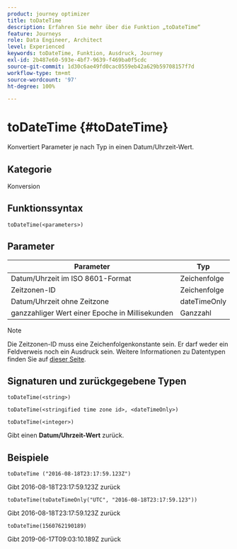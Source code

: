 ```yaml
---
product: journey optimizer
title: toDateTime
description: Erfahren Sie mehr über die Funktion „toDateTime“
feature: Journeys
role: Data Engineer, Architect
level: Experienced
keywords: toDateTime, Funktion, Ausdruck, Journey
exl-id: 2b487e60-593e-4bf7-9639-f469ba0f5cdc
source-git-commit: 1d30c6ae49fd0cac0559eb42a629b59708157f7d
workflow-type: tm+mt
source-wordcount: '97'
ht-degree: 100%

---
```


# toDateTime {#toDateTime}

Konvertiert Parameter je nach Typ in einen Datum/Uhrzeit-Wert.

## Kategorie

Konversion

## Funktionssyntax

`toDateTime(<parameters>)`

## Parameter

| Parameter | Typ |
|-----------|------------------|
| Datum/Uhrzeit im ISO 8601-Format | Zeichenfolge |
| Zeitzonen-ID | Zeichenfolge |
| Datum/Uhrzeit ohne Zeitzone | dateTimeOnly |
| ganzzahliger Wert einer Epoche in Millisekunden | Ganzzahl |

>[!NOTE]
>
>Die Zeitzonen-ID muss eine Zeichenfolgenkonstante sein. Er darf weder ein Feldverweis noch ein Ausdruck sein. Weitere Informationen zu Datentypen finden Sie auf [dieser Seite](../expression/data-types.md).

## Signaturen und zurückgegebene Typen

`toDateTime(<string>)`

`toDateTime(<stringified time zone id>, <dateTimeOnly>)`

`toDateTime(<integer>)`

Gibt einen **Datum/Uhrzeit-Wert** zurück.

<!--`toDateTime(<year>,<month>,<dayOfMonth>,<hour>,<minute>,<second>)`

Returns a date time with default time zone UTC.

`toDateTime(<year>,<month>,<dayOfMonth>)`
`toDateTime(<stringified timeZone>,<year>,<month>,<dayOfMonth>)`
`toDateTime(<timeZone>,<year>,<month>,<dayOfMonth>)`

Return a datetime where hour, minute and second set to 0.

`toDateTime(<stringified timeZone>,<year>,<month>,<dayOfMonth>,<hour>,<minute>,<second>)`
`toDateTime(<string>)`
`toDateTime(<string>,<integer>)`
`toDateTime(<stringified timeZone>,<dateTimeOnly)`

`toDateTime(<timeZone>,<integer>)`

Return a datetime.

-->

## Beispiele

`toDateTime ("2016-08-18T23:17:59.123Z")`

Gibt 2016-08-18T23:17:59.123Z zurück

`toDateTime(toDateTimeOnly("UTC", "2016-08-18T23:17:59.123"))`

Gibt 2016-08-18T23:17:59.123Z zurück

`toDateTime(1560762190189)`

Gibt 2019-06-17T09:03:10.189Z zurück

<!--`toDateTime ("2016-08-18T23:17:59.123", "UTC")`

Returns 2016-08-18T23:17:59.123Z.

`toDateTime("Z",2016,8,18,23,17,59)`

Returns 2016-08-18T23:17:59.000Z.

`toDateTime("Z",2016,8,18)`

Returns 2016-08-18T00:00:00.000Z.-->
